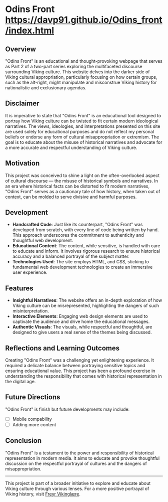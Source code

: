 # Odins Front https://davp91.github.io/Odins_front/index.html

## Overview
"Odins Front" is an educational and thought-provoking webpage that serves as Part 2 of a two-part series exploring the multifaceted discourse surrounding Viking culture. This website delves into the darker side of Viking cultural appropriation, particularly focusing on how certain groups, such as the alt-right, might manipulate and misconstrue Viking history for nationalistic and exclusionary agendas.

## Disclaimer
It is imperative to state that "Odins Front" is an educational tool designed to portray how Viking culture can be twisted to fit certain modern ideological narratives. The views, ideologies, and interpretations presented on this site are used solely for educational purposes and do not reflect my personal beliefs or endorse any form of cultural misappropriation or extremism. The goal is to educate about the misuse of historical narratives and advocate for a more accurate and respectful understanding of Viking culture.

## Motivation
This project was conceived to shine a light on the often-overlooked aspect of cultural discourse — the misuse of historical symbols and narratives. In an era where historical facts can be distorted to fit modern narratives, "Odins Front" serves as a cautionary tale of how history, when taken out of context, can be molded to serve divisive and harmful purposes.

## Development
- **Handcrafted Code**: Just like its counterpart, "Odins Front" was developed from scratch, with every line of code being written by hand. This approach underscores the commitment to authenticity and thoughtful web development.
- **Educational Content**: The content, while sensitive, is handled with care to educate and inform. It involves rigorous research to ensure historical accuracy and a balanced portrayal of the subject matter.
- **Technologies Used**: The site employs HTML, and CSS, sticking to fundamental web development technologies to create an immersive user experience.

## Features
- **Insightful Narratives**: The website offers an in-depth exploration of how Viking culture can be misrepresented, highlighting the dangers of such misinterpretation.
- **Interactive Elements**: Engaging web design elements are used to captivate the audience and drive home the educational messages.
- **Authentic Visuals**: The visuals, while respectful and thoughtful, are designed to give users a real sense of the themes being discussed.

## Reflections and Learning Outcomes
Creating "Odins Front" was a challenging yet enlightening experience. It required a delicate balance between portraying sensitive topics and ensuring educational value. This project has been a profound exercise in understanding the responsibility that comes with historical representation in the digital age.

## Future Directions
"Odins Front" is finish but future developments may include:
- [ ] Mobile compability 
- [ ] Adding more content

## Conclusion
"Odins Front" is a testament to the power and responsibility of historical representation in modern media. It aims to educate and provoke thoughtful discussion on the respectful portrayal of cultures and the dangers of misappropriation.

---

This project is part of a broader initiative to explore and educate about Viking culture through various lenses. For a more positive portrayal of Viking history, visit [Freyr Vikinglære](https://davp91.github.io/https-Davp91.github.io-Freyr_Vikinglaere/).
